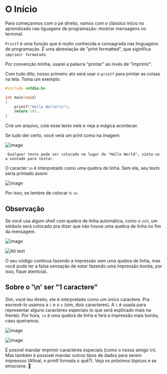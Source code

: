# O Início
Para começarmos com o pé direito, vamos com o clássico início no aprendizado nas liguagens de programação: mostrar mensagens no terminal.

``Printf`` é uma função que é muito conhecida e consagrada nas linguagens de programação. É uma abreviação de "print formatted", que siginifica ``imprimir formatado``.

Por convenção minha, usarei a palavra "printar" ao invés de "imprimir".

Com tudo dito, nosso primeiro ato será usar o ``printf`` para printar as coisas na tela. Toma um exemplo:

```c
#include <stdio.h>

int	main(void)
{
	printf("Hello World!\n");
	return (0);
}
```

Crie um arquivo, cole esse texto nele e veja a mágica acontecer.

Se tudo der certo, você verá um print como na imagem:

![image](https://github.com/eusourenan/ferramentario/assets/102669882/0e843f71-bfaa-483f-8c65-5e4db9a4ab8e)

``` Qualquer texto pode ser colocado no lugar do "Hello World", sinta-se a vontade para testar.```

O caracter ``\n`` é interpretado como uma quebra de linha. Sem ela, seu texto seria printado assim:

![image](https://github.com/eusourenan/ferramentario/assets/102669882/099c4749-0e90-49b7-b355-8771e312ffe2)

Por isso, se lembre de colocar o ``\n``.

## Observação
Se você usa algum shell com quebra de linha automática, como o ``zsh``, um símbolo será colocado pra dizer que não houve uma quebra de linha no fim da mensagem.

![image](https://github.com/eusourenan/ferramentario/assets/102669882/daf6df09-0010-4885-892e-9b2afb07b213)

![Alt text](image.png)

O seu código continua fazendo a impressão sem uma quebra de linha, mas você pode ter a falsa sensação de estar fazendo uma impressão bonita, por isso, fique atento(a).

## Sobre o '\n' ser "1 caractere"

Sim, você leu direito, ele é interpretado como um único caractere. Pra escrevê-lo usamos a ``\`` e o ``n`` (sim, dois caracteres). A ``\`` é usada para representar alguns caracteres especiais (o que será explicado mais na frente). Por hora, ``\n`` é uma quebra de linha e fará a impressão mais bonita, caso queiramos.

![image](https://github.com/eusourenan/ferramentario/assets/102669882/24abb721-eb51-478d-b080-6ac439ea9dc0)

![image](https://github.com/eusourenan/ferramentario/assets/102669882/e9610ba3-a272-4e4b-8ae5-3f1db0aabbc9)

É posível mandar imprimir caracteres especiais (como o nosso amigo \n). Mas também é possível mandar outros tipos de dados para serem impressos (Afinal, o printf formata o quê?). Veja os próximos tópicos e se emocione. 💝
